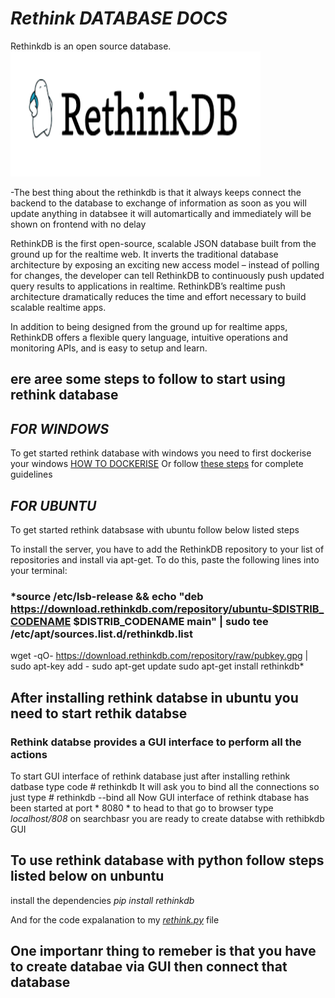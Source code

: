 # *Rethink DATABASE DOCS*
Rethinkdb is an open source database.
<br>
<img src="rethink.png" width ="400" height ="200"/>

-The best thing about the rethinkdb is that it always keeps  connect the backend to the database to exchange of information as soon as you will update anything in databsee it will automartically and immediately will be shown on frontend with no delay 

RethinkDB is the first open-source, scalable JSON database built from the ground up for the realtime web. It inverts the traditional database architecture by exposing an exciting new access model – instead of polling for changes, the developer can tell RethinkDB to continuously push updated query results to applications in realtime. RethinkDB’s realtime push architecture dramatically reduces the time and effort necessary to build scalable realtime apps.

In addition to being designed from the ground up for realtime apps, RethinkDB offers a flexible query language, intuitive operations and monitoring APIs, and is easy to setup and learn.

## ere aree some steps to follow to start using rethink database 

## *FOR WINDOWS*
To get started rethink database with windows you need to first dockerise your windows <a href = "https://blog.sixeyed.com/how-to-dockerize-windows-applications/">HOW TO DOCKERISE</a>
Or follow <a href = "https://rethinkdb.com/docs/install/windows/#:~:text=Running%20RethinkDB&text=You'll%20need%20to%20start%20the%20Windows%20command%20shell.&text=Use%20the%20cd%20command%20to,you%20unpacked%20rethinkdb.exe%20in.&text=Then%2C%20you%20can%20start%20RethinkDB%20with%20its%20default%20options.&text=You%20can%20also%20use%20any,as%20specify%20a%20configuration%20file).">these steps</a> for complete guidelines

## *FOR UBUNTU*
To get started rethink databsase with ubuntu follow below listed steps 

To install the server, you have to add the RethinkDB repository to your list of repositories and install via apt-get. To do this, 
paste the following lines into your terminal:

### *source /etc/lsb-release && echo "deb https://download.rethinkdb.com/repository/ubuntu-$DISTRIB_CODENAME $DISTRIB_CODENAME main" | sudo tee /etc/apt/sources.list.d/rethinkdb.list
wget -qO- https://download.rethinkdb.com/repository/raw/pubkey.gpg | sudo apt-key add -
sudo apt-get update
sudo apt-get install rethinkdb*


## After installing rethink databse in ubuntu you need to start rethik databse 

### Rethink databse provides a GUI interface to perform all the actions

To start GUI interface of rethink database 
just after installing rethink datbase  type code # rethinkdb
It will ask you to bind all the connections so just type  # rethinkdb --bind all
Now GUI interface of rethink dtabase has been started at port * 8080 * to head to that go to browser type *localhost/808* on searchbasr  you are ready to create databse with rethibkdb GUI

## To use rethink database with python follow steps listed below on unbuntu
install the dependencies  *pip install rethinkdb*

And for the code expalanation to my <a href ="https://github.com/Mrdynamic-soni/Rethink-database-docs/blob/master/rethink.png">*rethink.py*</a> file

## One importanr thing to remeber is that you have to create databae via GUI then connect that database
